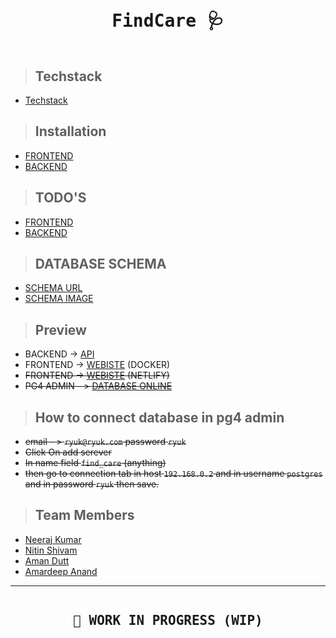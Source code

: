 #

<pre><h1 align='center'>FindCare 🩺</h1></pre>

> ## Techstack

- [Techstack](./docs/TECHSTACK.md)

> ## Installation

- [FRONTEND](/frontend/docs/INSTALLATION.md)
- [BACKEND](/backend/docs/INSTALLATION.md)

> ## TODO'S

- [FRONTEND](./frontend/docs/TODO.md)
- [BACKEND](./backend/docs/TODO.md)

> ## DATABASE SCHEMA

- [SCHEMA URL](https://dbdiagram.io/d/6257933e2514c979032a5f7d)
- [SCHEMA IMAGE](databse_schema.png)

> ## Preview

- BACKEND  -> [API](https://bit.ly/3kQH1Ih)
- FRONTEND ->  [WEBISTE](https://bit.ly/380nQbZ) (DOCKER)
- ~~FRONTEND ->  [WEBISTE](https://jazzy-starship-22dd57.netlify.app) (NETLIFY)~~
- ~~PG4 ADMIN - > [DATABASE ONLINE](https://pgadmin-ryuk-me.cloud.okteto.net)~~
  
> ## How to connect database in pg4 admin

- ~~email - > `ryuk@ryuk.com` password `ryuk`~~
- ~~Click On add serever~~
- ~~In name field `find_care` (anything)~~
- ~~then go to connection tab in host `192.168.0.2` and in username `postgres` and in password `ryuk` then save.~~

> ## Team Members

- [Neeraj Kumar](https://github.com/Ryuk-me)
- [Nitin Shivam](https://github.com/nitinshivam)
- [Aman Dutt](https://github.com/adgamerx)
- [Amardeep Anand](#null)

<hr>
<pre><h2 align='center'>👷 WORK IN PROGRESS (WIP)</h2></pre>

